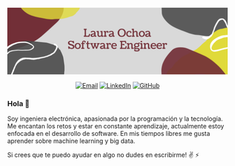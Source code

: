 
![LauraOchoa](https://raw.githubusercontent.com/Loes75/Loes75/master/Images/banner_v2.png)

<p align="center">
<a href="mailto:lauraochoae7@gmail.com" target="_blank"><img src="https://img.shields.io/badge/-Gmail-c14438?style=flat-square&logo=Gmail&logoColor=white" alt="Email"></a>
<a href="https://www.linkedin.com/in/laura-isabel-ochoa-escobar-a35b64172/" target="_blank"><img src="https://img.shields.io/badge/LinkedIn-%230077B5.svg?&style=flat-square&logo=linkedin&logoColor=white" alt="LinkedIn"></a>
<a href="https://github.com/Loes75" target="_blank"><img src="https://img.shields.io/badge/-GitHub-181717?style=flat-square&logo=github" alt="GitHub"></a>
</p>

### Hola 👋

Soy ingeniera electrónica, apasionada por la programación y la tecnología. Me encantan los retos y estar en constante aprendizaje, actualmente estoy enfocada en el desarrollo de software. En mis tiempos libres me gusta aprender sobre machine learning y big data. 

Si crees que te puedo ayudar en algo no dudes en escribirme!  :v: :zap:


